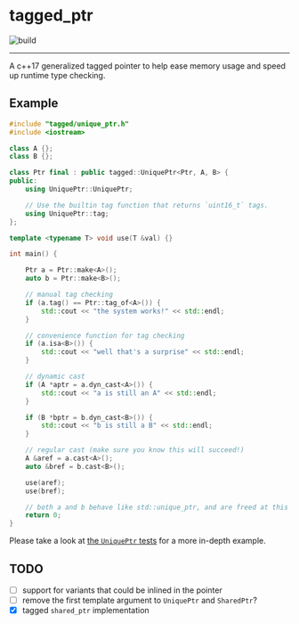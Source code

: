
# tagged_ptr

![build](https://github.com/elliottt/tagged_ptr/actions/workflows/main.yml/badge.svg)

---

A c++17 generalized tagged pointer to help ease memory usage and speed up runtime type checking.


## Example

```c++
#include "tagged/unique_ptr.h"
#include <iostream>

class A {};
class B {};

class Ptr final : public tagged::UniquePtr<Ptr, A, B> {
public:
    using UniquePtr::UniquePtr;

    // Use the builtin tag function that returns `uint16_t` tags.
    using UniquePtr::tag;
};

template <typename T> void use(T &val) {}

int main() {

    Ptr a = Ptr::make<A>();
    auto b = Ptr::make<B>();

    // manual tag checking
    if (a.tag() == Ptr::tag_of<A>()) {
        std::cout << "the system works!" << std::endl;
    }

    // convenience function for tag checking
    if (a.isa<B>()) {
        std::cout << "well that's a surprise" << std::endl;
    }

    // dynamic cast
    if (A *aptr = a.dyn_cast<A>()) {
        std::cout << "a is still an A" << std::endl;
    }

    if (B *bptr = b.dyn_cast<B>()) {
        std::cout << "b is still a B" << std::endl;
    }

    // regular cast (make sure you know this will succeed!)
    A &aref = a.cast<A>();
    auto &bref = b.cast<B>();

    use(aref);
    use(bref);

    // both a and b behave like std::unique_ptr, and are freed at this point
    return 0;
}

```

Please take a look at [the `UniquePtr` tests](tests/unique_ptr_test.cc) for a more in-depth example.

## TODO

* [ ] support for variants that could be inlined in the pointer
* [ ] remove the first template argument to `UniquePtr` and `SharedPtr`?
* [x] tagged `shared_ptr` implementation
